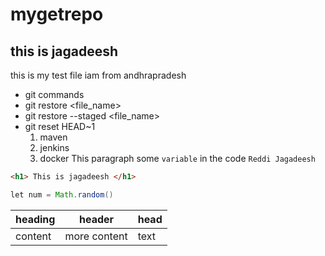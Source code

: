 # mygetrepo
## this is jagadeesh
this is my test file
iam from andhrapradesh
- git commands
- git restore <file_name>
- git restore --staged <file_name>
- git reset HEAD~1
  1. maven
  2. jenkins
  3. docker
This paragraph some `variable` in the code
`Reddi Jagadeesh`
```html
<h1> This is jagadeesh </h1>
```
```java script
let num = Math.random()
```
| heading | header | head|
 | --- | --- | --- |
 | content | more content | text |
